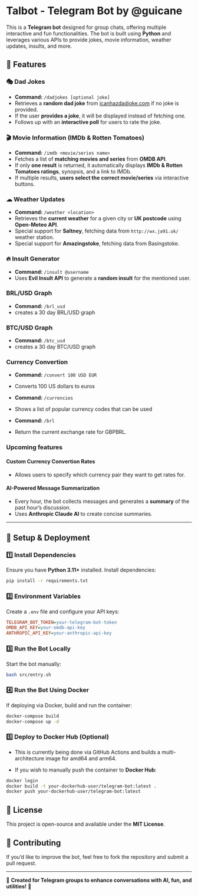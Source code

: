 # Talbot - Telegram Bot by @guicane

This is a **Telegram bot** designed for group chats, offering multiple interactive and fun functionalities. The bot is built using **Python** and leverages various APIs to provide jokes, movie information, weather updates, insults, and more.

## 🚀 Features

### 🎭 **Dad Jokes**

- **Command:** `/dadjokes [optional joke]`
- Retrieves a **random dad joke** from [icanhazdadjoke.com](https://icanhazdadjoke.com/api) if no joke is provided.
- If the user **provides a joke**, it will be displayed instead of fetching one.
- Follows up with an **interactive poll** for users to rate the joke.

### 🎬 **Movie Information (IMDb & Rotten Tomatoes)**

- **Command:** `/imdb <movie/series name>`
- Fetches a list of **matching movies and series** from **OMDB API**.
- If only **one result** is returned, it automatically displays **IMDb & Rotten Tomatoes ratings**, synopsis, and a link to IMDb.
- If multiple results, **users select the correct movie/series** via interactive buttons.

### ☁ **Weather Updates**

- **Command:** `/weather <location>`
- Retrieves the **current weather** for a given city or **UK postcode** using **Open-Meteo API**.
- Special support for **Saltney**, fetching data from `http://wx.ja91.uk/` weather station.
- Special support for **Amazingstoke**, fetching data from Basingstoke.

### 🔥 **Insult Generator**

- **Command:** `/insult @username`
- Uses **Evil Insult API** to generate a **random insult** for the mentioned user.

### **BRL/USD Graph**
- **Command:** `/brl_usd` 
- creates a 30 day BRL/USD graph

### **BTC/USD Graph**
- **Command:** `/btc_usd` 
- creates a 30 day BTC/USD graph

### **Currency Convertion**

- **Command:** `/convert 100 USD EUR` 
- Converts 100 US dollars to euros

- **Command:** `/currencies` 
- Shows a list of popular currency codes that can be used

- **Command:** `/brl`
- Return the current exchange rate for GBPBRL.

### **Upcoming features**

#### **Custom Currency Convertion Rates**

- Allows users to specify which currency pair they want to get rates for.

#### **AI-Powered Message Summarization**

- Every hour, the bot collects messages and generates a **summary** of the past hour’s discussion.
- Uses **Anthropic Claude AI** to create concise summaries.

---

## 🔧 Setup & Deployment

### **1️⃣ Install Dependencies**

Ensure you have **Python 3.11+** installed. Install dependencies:

```sh
pip install -r requirements.txt
```

### **2️⃣ Environment Variables**

Create a `.env` file and configure your API keys:

```ini
TELEGRAM_BOT_TOKEN=your-telegram-bot-token
OMDB_API_KEY=your-omdb-api-key
ANTHROPIC_API_KEY=your-anthropic-api-key
```

### **3️⃣ Run the Bot Locally**

Start the bot manually:

```sh
bash src/entry.sh
```

### **4️⃣ Run the Bot Using Docker**

If deploying via Docker, build and run the container:

```sh
docker-compose build
docker-compose up -d
```

### **5️⃣ Deploy to Docker Hub (Optional)**

- This is currently being done via GitHub Actions and builds a multi-architecture image for amd64 and arm64.

- If you wish to manually push the container to **Docker Hub**:

```sh
docker login
docker build -t your-dockerhub-user/telegram-bot:latest .
docker push your-dockerhub-user/telegram-bot:latest
```

## 📜 License

This project is open-source and available under the **MIT License**.

## 🤝 Contributing

If you’d like to improve the bot, feel free to fork the repository and submit a pull request.

---

💬 **Created for Telegram groups to enhance conversations with AI, fun, and utilities!** 🚀
